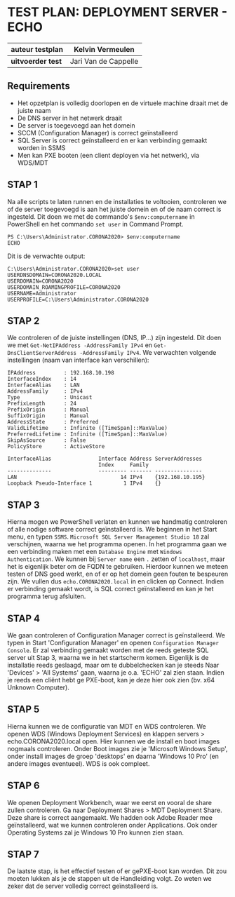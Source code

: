 # TEST PLAN: DEPLOYMENT SERVER - ECHO

| **auteur testplan** | Kelvin Vermeulen |
| ------------------- | -------------- |
| **uitvoerder test** | Jari Van de Cappelle | 

## Requirements

- Het opzetplan is volledig doorlopen en de virtuele machine draait met de juiste naam
- De DNS server in het netwerk draait
- De server is toegevoegd aan het domein
- SCCM (Configuration Manager) is correct geïnstalleerd
- SQL Server is correct geïnstalleerd en er kan verbinding gemaakt worden in SSMS
- Men kan PXE booten (een client deployen via het netwerk), via WDS/MDT

## STAP 1

Na alle scripts te laten runnen en de installaties te voltooien, controleren we of de server toegevoegd is aan het juiste domein en of de naam correct is ingesteld. Dit doen we met de commando's `$env:computername` in PowerShell en het commando `set user` in Command Prompt.

```console
PS C:\Users\Administrator.CORONA2020> $env:computername
ECHO
```

Dit is de verwachte output:
```console
C:\Users\Administrator.CORONA2020>set user
USERDNSDOMAIN=CORONA2020.LOCAL
USERDOMAIN=CORONA2020
USERDOMAIN_ROAMINGPROFILE=CORONA2020
USERNAME=Administrator
USERPROFILE=C:\Users\Administrator.CORONA2020
```

## STAP 2
We controleren of de juiste instellingen (DNS, IP...) zijn ingesteld. Dit doen we met `Get-NetIPAddress -AddressFamily IPv4` en `Get-DnsClientServerAddress -AddressFamily IPv4`. We verwachten volgende instellingen (naam van interface kan verschillen):

```console
IPAddress         : 192.168.10.198
InterfaceIndex    : 14
InterfaceAlias    : LAN
AddressFamily     : IPv4
Type              : Unicast
PrefixLength      : 24
PrefixOrigin      : Manual
SuffixOrigin      : Manual
AddressState      : Preferred
ValidLifetime     : Infinite ([TimeSpan]::MaxValue)
PreferredLifetime : Infinite ([TimeSpan]::MaxValue)
SkipAsSource      : False
PolicyStore       : ActiveStore
```

```console
InterfaceAlias               Interface Address ServerAddresses                       
                             Index     Family                                        
--------------               --------- ------- ---------------                       
LAN                                 14 IPv4    {192.168.10.195}                      
Loopback Pseudo-Interface 1          1 IPv4    {}                                    
```

## STAP 3
Hierna mogen we PowerShell verlaten en kunnen we handmatig controleren of alle nodige software correct geïnstalleerd is. We beginnen in het Start menu, en typen `SSMS`. `Microsoft SQL Server Management Studio 18` zal verschijnen, waarna we het programma openen. In het programma gaan we een verbinding maken met een `Database Engine` met `Windows Authentication`. We kunnen bij `Server name` een `.` zetten of `localhost`, maar het is eigenlijk beter om de FQDN te gebruiken. Hierdoor kunnen we meteen testen of DNS goed werkt, en of er op het domein geen fouten te bespeuren zijn. We vullen dus `echo.CORONA2020.local` in en clicken op Connect. Indien er verbinding gemaakt wordt, is SQL correct geïnstalleerd en kan je het programma terug afsluiten.

## STAP 4
We gaan controleren of Configuration Manager correct is geïnstalleerd. We typen in Start 'Configuration Manager' en openen `Configuration Manager Console`. Er zal verbinding gemaakt worden met de reeds geteste SQL server uit Stap 3, waarna we in het startscherm komen. Eigenlijk is de installatie reeds geslaagd, maar om te dubbelchecken kan je steeds Naar 'Devices' > 'All Systems' gaan, waarna je o.a. 'ECHO' zal zien staan. Indien je reeds een cliënt hebt ge PXE-boot, kan je deze hier ook zien (bv. x64 Unknown Computer).

## STAP 5
Hierna kunnen we de configuratie van MDT en WDS controleren. We openen WDS (Windows Deployment Services) en klappen servers > echo.CORONA2020.local open. Hier kunnen we de install en boot images nogmaals controleren. Onder Boot images zie je 'Microsoft Windows Setup', onder install images de groep 'desktops' en daarna 'Windows 10 Pro' (en andere images eventueel). WDS is ook compleet.

## STAP 6
We openen Deployment Workbench, waar we eerst en vooral de share zullen controleren. Ga naar Deployment Shares > MDT Deployment Share. Deze share is correct aangemaakt. We hadden ook Adobe Reader mee geïnstalleerd, wat we kunnen controleren onder Applications. Ook onder Operating Systems zal je Windows 10 Pro kunnen zien staan.

## STAP 7
De laatste stap, is het effectief testen of er gePXE-boot kan worden. Dit zou moeten lukken als je de stappen uit de Handleiding volgt. Zo weten we zeker dat de server volledig correct geïnstalleerd is.